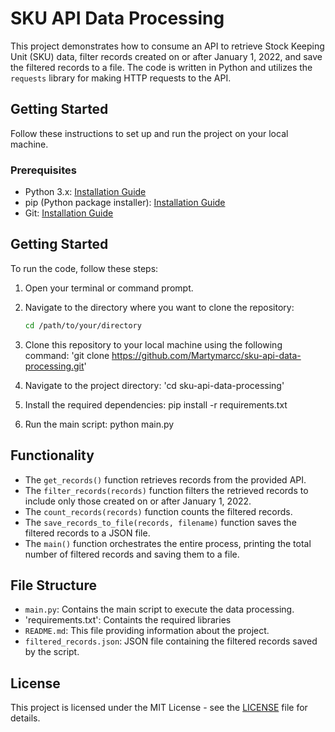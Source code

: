# SKU API Data Processing

This project demonstrates how to consume an API to retrieve Stock Keeping Unit (SKU) data, filter records created on or after January 1, 2022, and save the filtered records to a file. The code is written in Python and utilizes the `requests` library for making HTTP requests to the API.

## Getting Started

Follow these instructions to set up and run the project on your local machine.

### Prerequisites

- Python 3.x: [Installation Guide](https://www.python.org/downloads/)
- pip (Python package installer): [Installation Guide](https://pip.pypa.io/en/stable/installation/)
- Git: [Installation Guide](https://git-scm.com/book/en/v2/Getting-Started-Installing-Git)

## Getting Started

To run the code, follow these steps:

1. Open your terminal or command prompt.

2. Navigate to the directory where you want to clone the repository:
   ```bash
   cd /path/to/your/directory

3. Clone this repository to your local machine using the following command:
   'git clone https://github.com/Martymarcc/sku-api-data-processing.git'

4. Navigate to the project directory:
   'cd sku-api-data-processing'

5. Install the required dependencies:
   pip install -r requirements.txt

6. Run the main script:
   python main.py


## Functionality

- The `get_records()` function retrieves records from the provided API.
- The `filter_records(records)` function filters the retrieved records to include only those created on or after January 1, 2022.
- The `count_records(records)` function counts the filtered records.
- The `save_records_to_file(records, filename)` function saves the filtered records to a JSON file.
- The `main()` function orchestrates the entire process, printing the total number of filtered records and saving them to a file.

## File Structure

- `main.py`: Contains the main script to execute the data processing.
- 'requirements.txt': Containts the required libraries 
- `README.md`: This file providing information about the project.
- `filtered_records.json`: JSON file containing the filtered records saved by the script.

## License

This project is licensed under the MIT License - see the [LICENSE](LICENSE) file for details.


